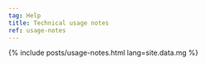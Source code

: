 ```yaml
---
tag: Help
title: Technical usage notes
ref: usage-notes
---
```


{% include posts/usage-notes.html lang=site.data.mg %}
